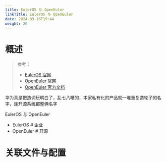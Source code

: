 ```yaml
---
title: EulerOS 与 OpenEuler
linkTitle: EulerOS 与 OpenEuler
date: 2024-03-16T19:44
weight: 20
---
```


# 概述

> 参考：
> 
> - [EulerOS 官网](https://developer.huaweicloud.com/ict/cn/site-euleros/euleros)
> - [OpenEuler 官网](https://www.openeuler.org/zh/)
> - [OpenEuler 官方文档](https://docs.openeuler.org/)

华为真是把造词玩明白了，乱七八糟的，本家私有化的产品就一堆重复造轮子的名字，连开源系统都整俩名字

EulerOS 与 OpenEuler

- EulerOS # 企业
- OpenEuler # 开源

# 关联文件与配置
